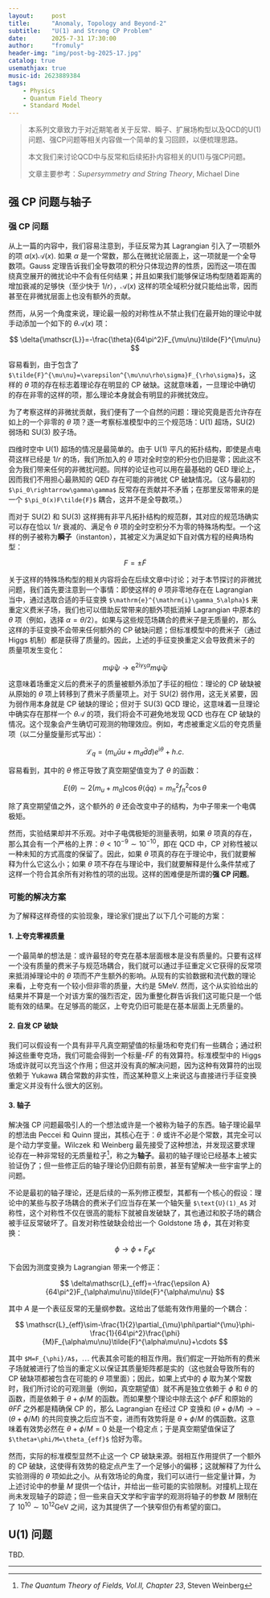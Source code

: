 ```yaml
---
layout:     post
title:      "Anomaly, Topology and Beyond-2"
subtitle:   "U(1) and Strong CP Problem"
date:       2025-7-31 17:30:00
author:     "fromuly"
header-img: "img/post-bg-2025-17.jpg"
catalog: true
usemathjax: true
music-id: 2623889384
tags:
    - Physics
    - Quantum Field Theory
    - Standard Model
---
```


> 本系列文章致力于对近期笔者关于反常、瞬子、扩展场构型以及QCD的U(1)问题、强CP问题等相关内容做一个简单的复习回顾，以便梳理思路。
>
> 本文我们来讨论QCD中与反常和后续拓扑内容相关的U(1)与强CP问题。
>
> 文章主要参考：*Supersymmetry and String Theory*, Michael Dine

## 强 CP 问题与轴子

### 强 CP 问题

从上一篇的内容中，我们容易注意到，手征反常为其 Lagrangian 引入了一项额外的项 $\alpha(x)\mathscr{A}(x)$. 如果 $\alpha$ 是一个常数，那么在微扰论层面上，这一项就是一个全导数项。Gauss 定理告诉我们全导数项的积分只体现边界的性质，因而这一项在围绕真空展开的微扰论中不会有任何结果；并且如果我们能够保证场构型随着距离的增加衰减的足够快（至少快于 $1/r$），$\mathscr{A}(x)$ 这样的项全域积分就只能给出零，因而甚至在非微扰层面上也没有额外的贡献。

然而，从另一个角度来说，理论最一般的对称性从不禁止我们在最开始的理论中就手动添加一个如下的 $\theta\mathscr{A}(x)$ 项：

$$
    \delta{\mathscr{L}}=-\frac{\theta}{64\pi^2}F_{\mu\nu}\tilde{F}^{\mu\nu}
$$

容易看到，由于包含了 `$\tilde{F}^{\mu\nu}=\varepsilon^{\mu\nu\rho\sigma}F_{\rho\sigma}$`，这样的 $\theta$ 项的存在标志着理论存在明显的 CP 破缺。这就意味着，一旦理论中确切的存在非零的这样的项，那么理论本身就会有明显的非微扰效应。

为了考察这样的非微扰贡献，我们便有了一个自然的问题：理论究竟是否允许存在如上的一个非零的 $\theta$ 项？逐一考察标准模型中的三个规范场：$\text{U}(1)$ 超场，$\text{SU}(2)$ 弱场和 $\text{SU}(3)$ 胶子场。

四维时空中 $\text{U}(1)$ 超场的情况是最简单的。由于 $\text{U}(1)$ 平凡的拓扑结构，即使是点电荷这样已经是 $1/r$ 的场，我们所加入的 $\theta$ 项对全时空的积分也仍旧是零；因此这不会为我们带来任何的非微扰问题。同样的论证也可以用在最基础的 QED 理论上，因而我们不用担心最熟知的 QED 存在可能的非微扰 CP 破缺情况。（这与最初的 `$\pi_0\rightarrow\gamma\gamma$` 反常存在贡献并不矛盾；在那里反常带来的是一个 `$\pi_0(x)F\tilde{F}$` 耦合，这并不是全导数项。）

而对于 $\text{SU}(2)$ 和 $\text{SU}(3)$ 这样拥有非平凡拓扑结构的规范群，其对应的规范场确实可以存在恰以 $1/r$ 衰减的、满足令 $\theta$ 项的全时空积分不为零的特殊场构型。一个这样的例子被称为**瞬子**（instanton），其被定义为满足如下自对偶方程的经典场构型：

$$
    F=\pm\tilde{F}
$$

关于这样的特殊场构型的相关内容将会在后续文章中讨论；对于本节探讨的非微扰问题，我们首先要注意到一个事情：即使这样的 $\theta$ 项非零地存在在 Lagrangian 当中，通过选取合适的手征变换 `$\mathrm{e}^{\mathrm{i}\gamma_5\alpha}$` 来重定义费米子场，我们也可以借助反常带来的额外项抵消掉 Lagrangian 中原本的 $\theta$ 项（例如，选择 $\alpha=\theta/2$）。如果与这些规范场耦合的费米子是无质量的，那么这样的手征变换不会带来任何额外的 CP 破缺问题；但标准模型中的费米子（通过 Higgs 机制）都是获得了质量的。因此，上述的手征变换重定义会导致费米子的质量项发生变化：

$$
    m\bar{\psi}\psi\rightarrow \mathrm{e}^{2\mathrm{i}\gamma_5\alpha}m\bar{\psi}\psi
$$

这意味着场重定义后的费米子的质量被额外添加了手征的相位：理论的 CP 破缺被从原始的 $\theta$ 项上转移到了费米子质量项上。对于 $\text{SU}(2)$ 弱作用，这无关紧要，因为弱作用本身就是 CP 破缺的理论；但对于 $\text{SU}(3)$ QCD 理论，这意味着一旦理论中确实存在那样一个 $\theta\mathscr{A}$ 的项，我们将会不可避免地发现 QCD 也存在 CP 破缺的情况。这个现象会产生确切可观测的物理效应。例如，考虑被重定义后的夸克质量项（以二分量旋量形式写出）：

$$
    \mathscr{L}_{q}=(m_u\bar{u}u+m_d\bar{d}d)e^{\mathrm{i}\theta}+h.c.
$$

容易看到，其中的 $\theta$ 修正导致了真空期望值变为了 $\theta$ 的函数：

$$
    E(\theta)\sim 2(m_u+m_d)\cos\theta\langle\bar{q}q\rangle=m_{\pi}^2f_{\pi}^2\cos\theta
$$

除了真空期望值之外，这个额外的 $\theta$ 还会改变中子的结构，为中子带来一个电偶极矩。

然而，实验结果却并不乐观。对中子电偶极矩的测量表明，如果 $\theta$ 项真的存在，那么其会有一个严格的上界：$\theta<10^{-9}\sim 10^{-10}$，即在 QCD 中，CP 对称性被以一种未知的方式高度的保留了。因此，如果 $\theta$ 项真的存在于理论中，我们就要解释为什么它这么小；如果 $\theta$ 项不存在与理论中，我们就要解释是什么条件禁戒了这样一个符合其余所有对称性的项的出现。这样的困难便是所谓的**强 CP 问题**。

### 可能的解决方案

为了解释这样奇怪的实验现象，理论家们提出了以下几个可能的方案：

#### 1. 上夸克零裸质量

一个最简单的想法是：或许最轻的夸克在基本层面根本是没有质量的。只要有这样一个没有质量的费米子与规范场耦合，我们就可以通过手征重定义它获得的反常项来抵消掉理论中的 $\theta$ 项而不产生额外的影响。从现有的实验数据和流代数的理论来看，上夸克有一个较小但非零的质量，大约是 $5\text{MeV}$. 然而，这个从实验给出的结果并不算是一个对该方案的强烈否定，因为重整化群告诉我们这可能只是一个低能有效的结果。在足够高的能区，上夸克仍旧可能是在基本层面上无质量的。

#### 2. 自发 CP 破缺

我们可以假设有一个具有非平凡真空期望值的标量场和夸克们有一些耦合；通过积掉这些重夸克场，我们可能会得到一个标量-$F\tilde{F}$ 的有效算符。标准模型中的 Higgs 场或许就可以充当这个作用；但这并没有真的解决问题，因为这种有效算符的出现依赖于 Yukawa 耦合常数的非实性，而这某种意义上来说这与直接进行手征变换重定义并没有什么很大的区别。

#### 3. 轴子

解决强 CP 问题最吸引人的一个想法或许是一个被称为轴子的东西。轴子理论最早的想法由 Peccei 和 Quinn 提出，其核心在于：$\theta$ 或许不必是个常数，其完全可以是个动力学变量。Wilczek 和 Weinberg 最先接受了这种想法，并发现这要求理论存在一种非常轻的无质量粒子[^1]，称之为**轴子**。最初的轴子理论已经基本上被实验证伪了；但一些修正后的轴子理论仍旧颇有前景，甚至有望解决一些宇宙学上的问题。

不论是最初的轴子理论，还是后续的一系列修正模型，其都有一个核心的假设：理论中的某些与胶子场耦合的费米子们应当存在某一个轴矢量 `$\text{U}(1)_A$` 对称性，这个对称性不仅在很高的能标下就被自发破缺了，其也通过和胶子场的耦合被手征反常破坏了。自发对称性破缺会给出一个 Goldstone 场 $\phi$，其在对称变换：

$$
    \phi\rightarrow \phi+F_{\phi}\epsilon
$$

下会因为测度变换为 Lagrangian 带来一个修正：

$$
    \delta\mathscr{L}_{eff}=-\frac{\epsilon A}{64\pi^2}F_{\alpha\mu\nu}\tilde{F}^{\alpha\mu\nu}
$$

其中 $A$ 是一个表征反常的无量纲参数。这给出了低能有效作用量的一个耦合：

$$
    \mathscr{L}_{eff}\sim-\frac{1}{2}\partial_{\mu}\phi\partial^{\mu}\phi-\frac{1}{64\pi^2}\frac{\phi}{M}F_{\alpha\mu\nu}\tilde{F}^{\alpha\mu\nu}+\cdots
$$

其中 `$M=F_{\phi}/A$`，$\cdots$ 代表其余可能的相互作用。我们假定一开始所有的费米子场就被进行了恰当的重定义以保证其质量矩阵都是实的（这也就会导致所有的 CP 破缺项都被包含在可能的 $\theta$ 项里面）；因此，如果上式中的 $\phi$ 取为某个常数时，我们所讨论的可观测量（例如，真空期望值）就不再是独立依赖于 $\phi$ 和 $\theta$ 的函数，而是依赖于 $\theta+\phi/M$ 的函数。而如果整个理论中除去这个 $\phi F\tilde{F}$ 和原始的 $\theta F\tilde{F}$ 之外都是精确保 CP 的，那么 Lagrangian 在经过 CP 变换和 $(\theta+\phi/M)\rightarrow -(\theta+\phi/M)$ 的共同变换之后应当不变，进而有效势将是 $\theta+\phi/M$ 的偶函数。这意味着有效势必然在 $\theta+\phi/M=0$ 处是一个稳定点；于是真空期望值保证了 `$\theta+\phi/M=\theta_{eff}$` 恰好为零。

然而，实际的标准模型显然不止这一个 CP 破缺来源。弱相互作用提供了一个额外的 CP 破缺，这使得有效势的稳定点产生了一个足够小的偏移；这就解释了为什么实验测得的 $\theta$ 项如此之小。从有效场论的角度，我们可以进行一些定量计算，为上述讨论中的参量 $M$ 提供一个估计，并给出一些可能的实验限制。对撞机上现在尚未发现轴子的踪迹；但一些来自天文学和宇宙学的观测将轴子的参数 $M$ 限制在了 $10^{10}\sim 10^{12}\text{GeV}$ 之间，这为其提供了一个狭窄但仍有希望的窗口。

## $\text{U}(1)$ 问题

TBD.

----

[^1]: *The Quantum Theory of Fields, Vol.II, Chapter 23*, Steven Weinberg